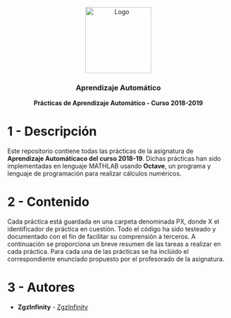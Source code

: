 <p align="center">
  <a href="https://example.com/">
    <img src="https://i.ibb.co/x3NtTmG/machine-learning.jpg" alt="Logo" width=150 height=150>
  </a>

  <h3 align="center">Aprendizaje Automático</h3>

  <p align="center">
    <b>Prácticas de Aprendizaje Automático - Curso 2018-2019</b> <br>
  </p>
</p>

# 1 - Descripción

Este repositorio contiene todas las prácticas de la asignatura de **Aprendizaje Automáticaco del curso 2018-19**. Dichas prácticas
han sido implementadas en lenguaje MATHLAB usando **Octave**, un programa y lenguaje de programación para realizar
cálculos numéricos. 

# 2 - Contenido 

Cada práctica está guardada en una carpeta denominada PX, donde X el identificador de práctica en cuestión. Todo el código ha sido
testeado y documentado con el fin de facilitar su comprensión a terceros. A continuación se proporciona un breve resumen de las
tareas a realizar en cada práctica. Para cada una de las prácticas se ha inclúido el correspondiente enunciado propuesto por el 
profesorado de la asignatura.

# 3 - Autores

* **ZgzInfinity**  - [ZgzInfinity](https://github.com/ZgzInfinity)

